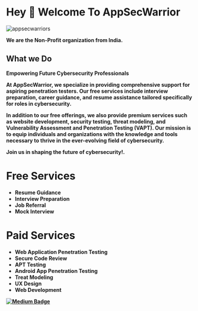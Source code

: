 <!--
-->
<!DOCTYPE html>
<html lang="en">

</head>
<body>
  <h1 align="left">Hey 👋 Welcome To AppSecWarrior</h1>
  <p align="left"> <img src="https://komarev.com/ghpvc/?username=appsecwarrior&label=Profile%20views&color=0e75b6&style=flat" alt="appsecwarriors" /> </p>

  <p align="left"><b>We are the Non-Profit organization from India.</p>

  <h2 align="left">What we Do </h2>

  <p align="left"><b>Empowering Future Cybersecurity Professionals 

  At AppSecWarrior, we specialize in providing comprehensive support for aspiring penetration testers. Our free services include interview preparation, career guidance, and resume assistance tailored specifically for roles in cybersecurity.<br>

  In addition to our free offerings, we also provide premium services such as website development, security testing, threat modeling, and Vulnerability Assessment and Penetration Testing (VAPT). Our mission is to equip individuals and organizations with the knowledge and tools necessary to thrive in the ever-evolving field of cybersecurity.<br>

  Join us in shaping the future of cybersecurity!.</p>

  <div class="services">
    <h1>Free Services</h1>
    <ul>
      <li>
        <i class="fas fa-file-alt"></i>
        <span>Resume Guidance</span>
      </li>
      <li>
        <i class="fas fa-briefcase"></i>
        <span>Interview Preparation</span>
      </li>
      <li>
        <i class="fas fa-handshake"></i>
        <span>Job Referral</span>
      </li>
      <li>
        <i class="fas fa-video"></i>
        <span>Mock Interview</span>
      </li>
    </ul>
  </div>
  
   <h1 align="left"> Paid Services</h1>

  <div class="services">
    <ul>
      <li>
        <i class="fas fa-file-alt"></i>
        <span>Web Application Penetration Testing</span>
      </li>
      <li>
        <i class="fas fa-briefcase"></i>
        <span>Secure Code Review</span>
      </li>
      <li>
        <i class="fas fa-handshake"></i>
        <span>APT Testing</span>
      </li>
      <li>
        <i class="fas fa-video"></i>
        <span>Android App Penetration Testing</span>
      </li>
      <li>
        <i class="fas fa-video"></i>
        <span>Treat Modeling</span>
      </li>
      <li>
        <i class="fas fa-video"></i>
        <span>UX Design</span>
      </li>
      <li>
        <i class="fas fa-video"></i>
        <span>Web Development</span>
      </li>
    </ul>
  </div>
<div>
 <a href="https://medium.com/@appsecwarrior">
  <img src="https://img.shields.io/badge/Medium-12100E?style=for-the-badge&logo=medium&logoColor=white" alt="Medium Badge" />
</a>
</a>
</div>
</body>
</html>

